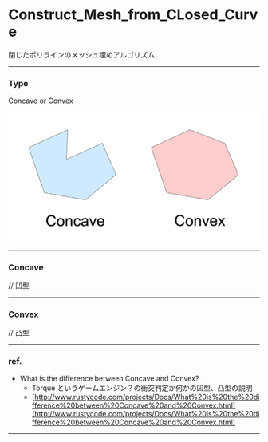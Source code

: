 # Construct_Mesh_from_CLosed_Curve  


閉じたポリラインのメッシュ埋めアルゴリズム  

---  


### Type  

Concave or Convex  

![Type](photo/Type.png)  


---  


### Concave  

// 凹型  


---  


### Convex

// 凸型  


---


### ref.  

- What is the difference between Concave and Convex?  
  - Torque というゲームエンジン？の衝突判定か何かの凹型、凸型の説明  
  - [http://www.rustycode.com/projects/Docs/What%20is%20the%20difference%20between%20Concave%20and%20Convex.html](http://www.rustycode.com/projects/Docs/What%20is%20the%20difference%20between%20Concave%20and%20Convex.html)  


---  